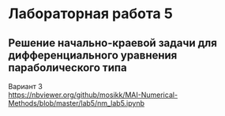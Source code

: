 # Лабораторная работа 5
## Решение начально-краевой задачи для дифференциального уравнения параболического типа  

Вариант 3  
https://nbviewer.org/github/mosikk/MAI-Numerical-Methods/blob/master/lab5/nm_lab5.ipynb  
